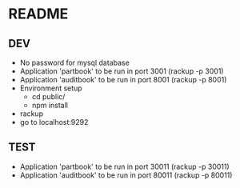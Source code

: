 # README #

## DEV ##

* No password for mysql database
* Application 'partbook' to be run in port 3001 (rackup -p 3001)
* Application 'auditbook' to be run in port 8001 (rackup -p 8001)
* Environment setup
	* cd public/
	* npm install
* rackup
* go to localhost:9292

## TEST ##

* Application 'partbook' to be run in port 30011 (rackup -p 30011)
* Application 'auditbook' to be run in port 80011 (rackup -p 80011)
